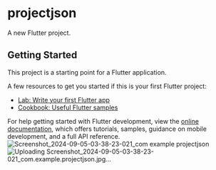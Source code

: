 # projectjson

A new Flutter project.

## Getting Started

This project is a starting point for a Flutter application.

A few resources to get you started if this is your first Flutter project:

- [Lab: Write your first Flutter app](https://docs.flutter.dev/get-started/codelab)
- [Cookbook: Useful Flutter samples](https://docs.flutter.dev/cookbook)

For help getting started with Flutter development, view the
[online documentation](https://docs.flutter.dev/), which offers tutorials,
samples, guidance on mobile development, and a full API reference.
![Screenshot_2024-09-05-03-38-23-021_com example projectjson](https://github.com/user-attachments/assets/5b033e44-7a64-4b25-a429-662b3b858d9f)
![Uploading Screenshot_2024-09-05-03-38-23-021_com.example.projectjson.jpg…]()
